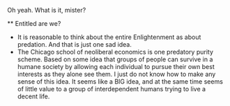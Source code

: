 Oh yeah.
What is it, mister?

** Entitled are we?
- It is reasonable to think about the entire Enlightenment as about predation. And that is just one sad idea.
- The Chicago school of neoliberal economics is one predatory purity scheme. Based on some idea that groups of people can survive in a humane society by allowing each individual to pursue their own best interests as they alone see them. I just do not know how to make any sense of this idea. It seems like a BIG idea, and at the same time seems of little value to a group of interdependent humans trying to live a decent life.
